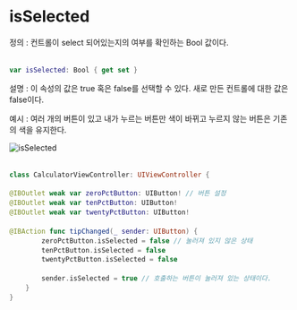 isSelected 
===

정의 : 컨트롤이 select 되어있는지의 여부를 확인하는 Bool 값이다.   

```swift

var isSelected: Bool { get set }

```
설명 : 이 속성의 값은 true 혹은 false를 선택할 수 있다. 새로 만든 컨트롤에 대한 값은 false이다.

예시 : 여러 개의 버튼이 있고 내가 누르는 버튼만 색이 바뀌고 누르지 않는 버튼은 기존의 색을 유지한다.

![isSelected](isSelected예시.png)







```swift

class CalculatorViewController: UIViewController {

@IBOutlet weak var zeroPctButton: UIButton! // 버튼 설정 
@IBOutlet weak var tenPctButton: UIButton!
@IBOutlet weak var twentyPctButton: UIButton!

@IBAction func tipChanged(_ sender: UIButton) {
        zeroPctButton.isSelected = false // 눌러져 있지 않은 상태
        tenPctButton.isSelected = false
        twentyPctButton.isSelected = false
        
        sender.isSelected = true // 호출하는 버튼이 눌러져 있는 상태이다. 
    }
}

```
